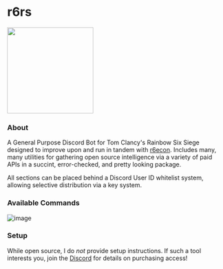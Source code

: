 # r6rs
<img src="https://github.com/hiibolt/hiibolt/assets/91273156/9528b9af-4166-4b51-b3f8-084d75dccc3b" width="200"/>

### About
A General Purpose Discord Bot for Tom Clancy's Rainbow Six Siege designed to improve upon and run in tandem with [r6econ](https://github.com/hiibolt/r6econ). Includes many, many utilities for gathering open source intelligence via a variety of paid APIs in a succint, error-checked, and pretty looking package.

All sections can be placed behind a Discord User ID whitelist system, allowing selective distribution via a key system.

### Available Commands
![image](https://github.com/hiibolt/r6rs/assets/91273156/3bf773c6-b437-46c6-80c2-9461d0a574c4)

### Setup
While open source, I do *not* provide setup instructions. If such a tool interests you, join the [Discord](https://discord.gg/ENGqjywsbm) for details on purchasing access!